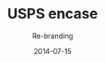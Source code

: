 ---
title: USPS encase
subtitle: Re-branding
layout: default
modal-id: 6
date: 2014-07-15
img: Hero_1.jpg
thumbnail: 7_USPS thumbnail.jpg
alt: Better package design for letter carriers
project-date: April 2014
category: Product Design
description: Lorem ipsum dolor sit amet, usu cu alterum nominavi lobortis. At duo novum diceret. Tantas apeirian vix et, usu sanctus postulant inciderint ut, populo diceret necessitatibus in vim. Cu eum dicam feugiat noluisse.

---